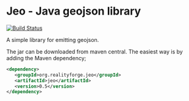 Jeo - Java geojson library
==========================

[![Build Status](https://secure.travis-ci.org/realityforge/jeo.png?branch=master)](http://travis-ci.org/realityforge/jeo)

A simple library for emitting geojson.

The jar can be downloaded from maven central. The easiest way is by adding the Maven dependency;

```xml
<dependency>
   <groupId>org.realityforge.jeo</groupId>
   <artifactId>jeo</artifactId>
   <version>0.5</version>
</dependency>
```
